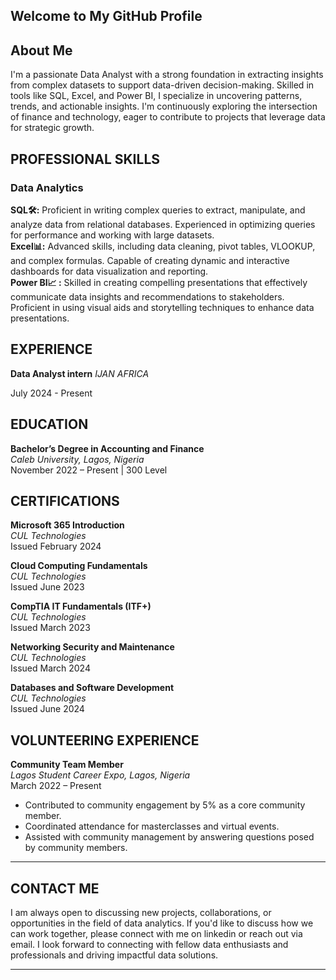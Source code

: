 ## Welcome to My GitHub Profile

## About Me

I'm a passionate Data Analyst with a strong foundation in extracting insights from complex datasets to support data-driven decision-making. Skilled in tools like SQL, Excel, and Power BI, I specialize in uncovering patterns, trends, and actionable insights. I'm continuously exploring the intersection of finance and technology, eager to contribute to projects that leverage data for strategic growth.

## PROFESSIONAL SKILLS

### Data Analytics  
**SQL🛠️:** Proficient in writing complex queries to extract, manipulate, and analyze data from relational databases. Experienced in optimizing queries for performance and working with large datasets.  
**Excel📊:** Advanced skills, including data cleaning, pivot tables, VLOOKUP, and complex formulas. Capable of creating dynamic and interactive dashboards for data visualization and reporting.  
**Power BI📈 :** Skilled in creating compelling presentations that effectively communicate data insights and recommendations to stakeholders. Proficient in using visual aids and storytelling techniques to enhance data presentations.

## EXPERIENCE
**Data Analyst intern**
*IJAN AFRICA*

July 2024 - Present
## EDUCATION  
**Bachelor’s Degree in Accounting and Finance**  
*Caleb University, Lagos, Nigeria*  
November 2022 – Present | 300 Level  

## CERTIFICATIONS  
**Microsoft 365 Introduction**  
*CUL Technologies*  
Issued February 2024  

**Cloud Computing Fundamentals**  
*CUL Technologies*  
Issued June 2023  

**CompTIA IT Fundamentals (ITF+)**  
*CUL Technologies*  
Issued March 2023  

**Networking Security and Maintenance**  
*CUL Technologies*  
Issued March 2024  

**Databases and Software Development**  
*CUL Technologies*  
Issued June 2024  

## VOLUNTEERING EXPERIENCE  
**Community Team Member**  
*Lagos Student Career Expo, Lagos, Nigeria*  
March 2022 – Present  
- Contributed to community engagement by 5% as a core community member.
- Coordinated attendance for masterclasses and virtual events.
- Assisted with community management by answering questions posed by community members.

---

## CONTACT ME  
I am always open to discussing new projects, collaborations, or opportunities in the field of data analytics. If you'd like to discuss how we can work together, please connect with me on linkedin or reach out via email. I look forward to connecting with fellow data enthusiasts and professionals and driving impactful data solutions. 

---

<!---
StellaAzum8/StellaAzum8 is a ✨ special ✨ repository because its `README.md` (this file) appears on your GitHub profile.
You can click the Preview link to take a look at your changes.
--->


<!---
StellaAzum8/StellaAzum8 is a ✨ special ✨ repository because its `README.md` (this file) appears on your GitHub profile.
You can click the Preview link to take a look at your changes.
--->
